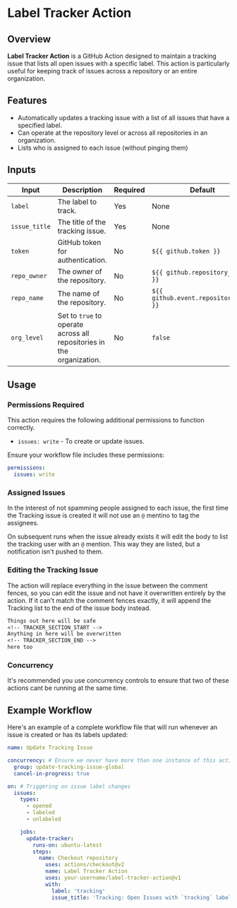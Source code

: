 # Label Tracker Action

## Overview

**Label Tracker Action** is a GitHub Action designed to maintain a tracking issue that lists all open issues with a specific label. This action is particularly useful for keeping track of issues across a repository or an entire organization.

## Features

- Automatically updates a tracking issue with a list of all issues that have a specified label.
- Can operate at the repository level or across all repositories in an organization.
- Lists who is assigned to each issue (without pinging them)

## Inputs

| Input         | Description                                                                 | Required | Default                               |
|---------------|-----------------------------------------------------------------------------|----------|---------------------------------------|
| `label`       | The label to track.                                                        | Yes      | None                                  |
| `issue_title` | The title of the tracking issue.                                           | Yes      | None                                  |
| `token`       | GitHub token for authentication.                                           | No       | `${{ github.token }}`                |
| `repo_owner`  | The owner of the repository.                                               | No       | `${{ github.repository_owner }}`     |
| `repo_name`   | The name of the repository.                                                | No       | `${{ github.event.repository.name }}`|
| `org_level`   | Set to `true` to operate across all repositories in the organization.      | No       | `false`                               |

## Usage

### Permissions Required

This action requires the following additional permissions to function correctly.
- `issues: write` - To create or update issues.

Ensure your workflow file includes these permissions:

```yaml
permissions:
  issues: write
```

### Assigned Issues

In the interest of not spamming people assigned to each issue, the first time the Tracking issue is created it will not use an `@` mentino to tag the assignees.

On subsequent runs when the issue already exists it will edit the body to list the tracking user with an `@` mention. This way they are listed, but a notification isn't pushed to them.
 

### Editing the Tracking Issue

The action will replace everything in the issue between the comment fences, so you can edit the issue and not have it overwritten entirely by the action. If it can't match the comment fences exactly, it will append the Tracking list to the end of the issue body instead.

```txt
Things out here will be safe
<!-- TRACKER_SECTION_START -->
Anything in here will be overwritten
<!-- TRACKER_SECTION_END -->
here too
```

### Concurrency

It's recommended you use concurrency controls to ensure that two of these actions cant be running at the same time.

## Example Workflow

Here's an example of a complete workflow file that will run whenever an issue is created or has its labels updated:

```yaml
name: Update Tracking Issue

concurrency: # Ensure we never have more than one instance of this action running
  group: update-tracking-issue-global
  cancel-in-progress: true

on: # Triggering on issue label changes
  issues:
    types:
      - opened
      - labeled
      - unlabeled

    jobs:
      update-tracker:
        runs-on: ubuntu-latest
        steps:
          name: Checkout repository
            uses: actions/checkout@v2
            name: Label Tracker Action
            uses: your-username/label-tracker-action@v1
            with:
              label: 'tracking'
              issue_title: 'Tracking: Open Issues with `tracking` label'
```

